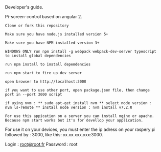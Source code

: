 Developer's guide.

Pi-screen-control based on angular 2.

    Clone or fork this repository

    Make sure you have node.js installed version 5+

    Make sure you have NPM installed version 3+

    WINDOWS ONLY run npm install -g webpack webpack-dev-server typescript to install global dependencies

    run npm install to install dependencies

    run npm start to fire up dev server

    open browser to http://localhost:3000

    if you want to use other port, open package.json file, then change port in --port 3000 script

    if using nvm : ** sudo apt-get install nvm ** select node version : nvm ls-remote ** install node version : nvm install v7.2.0

    For use this appication on a server you can install nginx or apache. Because npm start works but it's for devellop your application.

For use it on your devices, you must enter the ip adress on your raspery pi followed by : 3000, like this: xx.xx.xxx.xxx:3000.

Login : root@root.fr
Password : root
